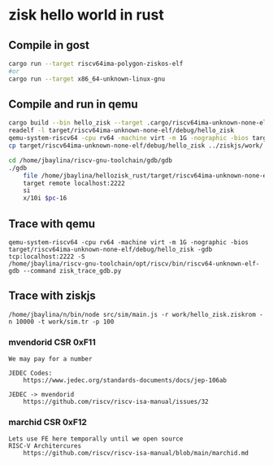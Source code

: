 # zisk hello world in rust

## Compile in gost

```bash
cargo run --target riscv64ima-polygon-ziskos-elf
#or 
cargo run --target x86_64-unknown-linux-gnu
```

## Compile and run in qemu
```bash
cargo build --bin hello_zisk --target .cargo/riscv64ima-unknown-none-elf.json -Z build-std=core
readelf -l target/riscv64ima-unknown-none-elf/debug/hello_zisk
qemu-system-riscv64 -cpu rv64 -machine virt -m 1G -nographic -bios target/riscv64ima-unknown-none-elf/debug/hello_zisk -S -gdb tcp:localhost:2222
cp target/riscv64ima-unknown-none-elf/debug/hello_zisk ../ziskjs/work/
```

```bash
cd /home/jbaylina/riscv-gnu-toolchain/gdb/gdb
./gdb
    file /home/jbaylina/hellozisk_rust/target/riscv64ima-unknown-none-elf/debug/hello_zisk
    target remote localhost:2222
    si
    x/10i $pc-16
```

## Trace with qemu
```
qemu-system-riscv64 -cpu rv64 -machine virt -m 1G -nographic -bios target/riscv64ima-unknown-none-elf/debug/hello_zisk -gdb tcp:localhost:2222 -S
/home/jbaylina/riscv-gnu-toolchain/opt/riscv/bin/riscv64-unknown-elf-gdb --command zisk_trace_gdb.py
```

## Trace with ziskjs
```
/home/jbaylina/n/bin/node src/sim/main.js -r work/hello_zisk.ziskrom -n 10000 -t work/sim.tr -p 100
```

### mvendorid CSR 0xF11
    We may pay for a number

    JEDEC Codes:
        https://www.jedec.org/standards-documents/docs/jep-106ab

    JEDEC -> mvendorid
        https://github.com/riscv/riscv-isa-manual/issues/32

### marchid CSR 0xF12
    Lets use FE here temporally until we open source
    RISC-V Architercures
        https://github.com/riscv/riscv-isa-manual/blob/main/marchid.md




